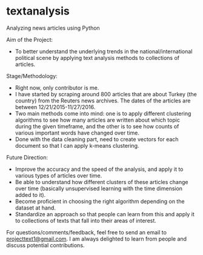 # textanalysis
Analyzing news articles using Python

Aim of the Project: 
- To better understand the underlying trends in the national/international political scene by applying text analysis methods to collections of articles. 

Stage/Methodology: 
- Right now, only contributor is me. 
- I have started by scraping around 800 articles that are about Turkey (the country) from the Reuters news archives. The dates of the articles are between 12/21/2015-11/27/2016. 
- Two main methods come into mind: one is to apply different clustering algorithms to see how many articles are written about which topic during the given timeframe, and the other is to see how counts of various important words have changed over time.
- Done with the data cleaning part, need to create vectors for each document so that I can apply k-means clustering.

Future Direction:
- Improve the accuracy and the speed of the analysis, and apply it to various types of articles over time.
- Be able to understand how different clusters of these articles change over time (basically unsupervised learning with the time dimension added to it).
- Become proficient in choosing the right algorithm depending on the dataset at hand. 
- Standardize an approach so that people can learn from this and apply it to collections of texts that fall into their areas of interest.

For questions/comments/feedback, feel free to send an email to projecttext1@gmail.com. I am always delighted to learn from people and discuss potential contributions. 
